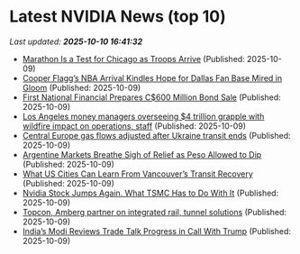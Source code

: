# Latest NVIDIA News (top 10)
_Last updated: **2025-10-10 16:41:32**_

- [Marathon Is a Test for Chicago as Troops Arrive](https://biztoc.com/x/cfd3530614f5d4ba) (Published: 2025-10-09)
- [Cooper Flagg’s NBA Arrival Kindles Hope for Dallas Fan Base Mired in Gloom](https://biztoc.com/x/c3d953e28aa58036) (Published: 2025-10-09)
- [First National Financial Prepares C$600 Million Bond Sale](https://biztoc.com/x/442979e0fd947d8c) (Published: 2025-10-09)
- [Los Angeles money managers overseeing $4 trillion grapple with wildfire impact on operations, staff](https://biztoc.com/x/9c2f822dc75632e1) (Published: 2025-10-09)
- [Central Europe gas flows adjusted after Ukraine transit ends](https://biztoc.com/x/b2731a3c72909c15) (Published: 2025-10-09)
- [Argentine Markets Breathe Sigh of Relief as Peso Allowed to Dip](https://biztoc.com/x/fd35b86302c153f2) (Published: 2025-10-09)
- [What US Cities Can Learn From Vancouver’s Transit Recovery](https://biztoc.com/x/9efa41d16055ab68) (Published: 2025-10-09)
- [Nvidia Stock Jumps Again. What TSMC Has to Do With It](https://biztoc.com/x/83cee12c6f6a216b) (Published: 2025-10-09)
- [Topcon, Amberg partner on integrated rail, tunnel solutions](https://biztoc.com/x/354cf7a972db278d) (Published: 2025-10-09)
- [India’s Modi Reviews Trade Talk Progress in Call With Trump](https://biztoc.com/x/a7b4340a2723ea71) (Published: 2025-10-09)
